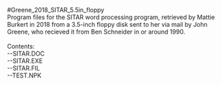 #Greene_2018_SITAR_5.5in_floppy<br>
Program files for the SITAR word processing program, retrieved by Mattie Burkert in 2018 from a 3.5-inch floppy disk sent to her via mail by John Greene, who recieved it from Ben Schneider in or around 1990.<br>
<br>
Contents:<br>
--SITAR.DOC	<br>
--SITAR.EXE	<br>
--SITAR.FIL	<br>
--TEST.NPK
